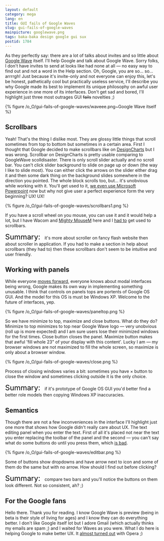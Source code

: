 ```yaml
---
layout: default
category: mega
lang: en
title: GUI fails of Google Waves
slug: gui-fails-of-google-waves
mainpicture: googlewave.png
tags: baka-baka design google gui sux 
postid: 1784
---
```



As they perfectly say: there are a lot of talks about invites and so little about <a href="http://wave.google.com/">Google Wave</a> itself. I'll help Google and talk about Google Wave. Sorry folks, I don't have invites to send at looks like had none at all — no easy way to find out and not a word in the Help section. Oh, Google, you are so… so… arrrrgh! Just because it's invite-only and not everyone can enjoy this, let's be honest, pathetically cool but practically useless service, I'll describe you why Google made its best to implement its unique philosophy on awful user experience in one more of its interfaces. Don't get sad and bored, I'll highlight just three most outrages GUI <s>fails</s> novelties ;)<!--more-->


{% figure /o_O/gui-fails-of-google-waves/waveee.png~Google Wave itself %}





## Scrollbars

Yeah! That's the thing I dislike most. They are glossy little things that scroll sometimes from top to bottom but sometimes in a certain area. First I thought that  Google decided to make scrollbars like on <a href="http://designcharts.com/">DesignCharts</a> but I was wrong. Scrollbar on DesignCharts is pretty usable comparing to GoogleWave scolldisaster. There is only scroll slider actually and no scroll bar. You can't click slider background to slide on page up or down (the way I like to slide most). You can either click the arrows on the slider either drag it and then some dark thing on the background slides somewhere in the direction you pointed. The whole block scrolls too, but… it's unobvious while working with it. You'll get used to it, <a href="/mega/en/2009/ppt-made-pretty/">we even use Microsoft Powerpoint</a> now but why not give user a perfect experience form the very beginning? UX! UX!



{% figure /o_O/gui-fails-of-google-waves/scrollbars1.png %}



If you have a scroll wheel on you mouse, you can use it and it would help a lot, but I have Wacom and <a href="http://www.apple.com/mightymouse/">Mighty MouseM</a> here and I <a href="http://www.google.com.ua/search?hl=uk&q=mighty+mouse+scrolling+problem&btnG=Пошук&meta=">had to</a> get used to scrollbars.

<span style="font-size: 24px; color: #000;padding-right: 10px;">Summary:</span> it's more about scroller on fancy flash website then about scroller in application. If you had to make a section in help about scrollbars (they had to) then these scrollbars don't seem to be intuitive and user friendly.


## Working with panels

While everyone <a href="/mega/zoomaximize/">moves forward</a>, everyone knows about modal interfaces being wrong, Google makes its own way in implementing something unusable. I think that controls on panels tops are portents of Google OS GUI. And the model for this OS is  must be Windows XP. Welcome to the future of interfaces, yep.



{% figure /o_O/gui-fails-of-google-waves/paneltop.png %}



So we have minimize to top, maximize and close buttons. What do they do? Minimize to top minimizes to top near Google Wave logo — very unobvious (roll up is more expected) and I am sure users lose their minimized windows for the first times. Close button closes the panel. Maximize button makes that awful 'fill whole 23" of your display with this content'. Lucky I am — my browser windows are not maximized to fill the whole screen, so maximize is only about a browser window.



{% figure /o_O/gui-fails-of-google-waves/close.png %}



Process of closing windows varies a bit: sometimes you have × button to close the window and sometimes clicking outside it is the only choice.

<span style="font-size: 24px; color: #000;padding-right: 10px;">Summary:</span> if it's prototype of Google OS GUI you'd better find a better role models then copying Windows XP inaccuracies.


## Semantics

Though there are not a few inconveniences in the interface I'll highlight just one more that shows how Google didn't really care about UX. The text editing panel when you enter the text. First of all it's placed not near the text you enter replacing the toolbar of the panel and the second — you can't say what do some buttons do until you press them, which <a href="/mega/gui-elements-affordance/">is bad</a>.



{% figure /o_O/gui-fails-of-google-waves/editbar.png %}



Some of buttons show dropdowns and have arrow next to icon and some of them do the same but with no arrow. How should I find out before clicking?

<span style="font-size: 24px; color: #000;padding-right: 10px;">Summary:</span> compare two bars and you'll notice the buttons on them look different. Not so consistent, ah? ;)


## For the Google fans

Hello there. Thank you for reading. I know Google Wave is preview (being in beta is their style of living for ages) and I know they can do everything better. I don't like Google itself lot but I adore Gmail (which actually thinks my emails are spam ;) and I waited for Waves as you were. What I do here is helping Google to make better UX. It <a href="/mega/en/2009/we-dont-go-to-opera-today/">almost turned out</a> with Opera ;)